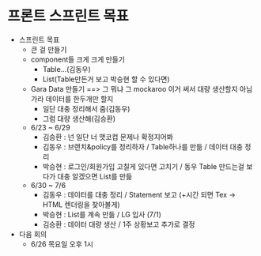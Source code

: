 # 프론트 스프린트 목표

- 스프린트 목표
    - 큰 걸 만들기
    - component들 크게 크게 만들기
        - Table...(김동우)
        - List(Table만든거 보고 박승현 할 수 있다면)
    - Gara Data 만들기 ==> 그 뭐냐 그 mockaroo 이거 써서 대량 생산할지 아님 가라 데이터를 한두개만 할지
        - 일단 대충 정리해서 줌(김동우)
        - 그럼 대량 생산해(김승환)
    - 6/23 ~ 6/29
        - 김승환 : 넌 일단 너 맷코컵 문제나 확정지어봐
        - 김동우 : 브랜치&policy를 정리하자 / Table하나를 만듦 / 데이터 대충 정리
        - 박승현 : 로그인/회원가입 고칠게 있다면 고치기 / 동우 Table 만드는걸 보다가 대충 알겠으면 List를 만듦
    - 6/30 ~ 7/6
        - 김동우 : 데이터를 대충 정리 / Statement 보고 (+시간 되면 Tex -> HTML 렌더링을 찾아볼게)
        - 박승현 : List를 계속 만듦 / LG 입사 (7/1)
        - 김승환 : 데이터 대량 생산 / 1주 상황보고 추가로 결정
- 다음 회의
    - 6/26 목요일 오후 1시 
